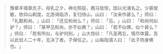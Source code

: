 > 豫章丰城章氏子。母乳之夕，神光照庭，厩马皆惊，因以光涌名之。少甚俊敏，依仰山剃度。北游谒临济，复归侍山，山曰：​「汝来作甚么？​」师曰：​「礼觐和尚。​」山曰：​「还见和尚么？​」师曰：​「见。​」山曰：​「和尚何似驴？​」师曰：​「某甲见和尚，亦不似佛？​」山曰：​「若不似佛，似个甚么？​」师曰：​「若有所似，与驴何别。​」山大惊曰：​「凡圣两忘，情尽体露，吾以此验人二十年，无决了者。子保任之。​」山每指谓人曰：​「此子肉身佛也。​」


